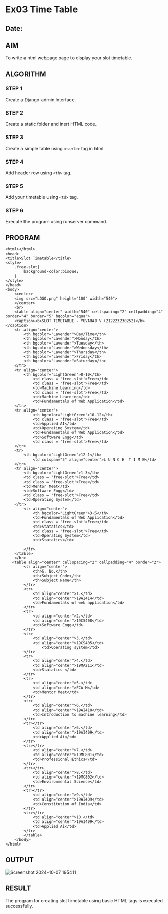 # Ex03 Time Table
## Date:

## AIM
To write a html webpage page to display your slot timetable.

## ALGORITHM
### STEP 1
Create a Django-admin Interface.

### STEP 2
Create a static folder and inert HTML code.

### STEP 3
Create a simple table using ```<table>``` tag in html.

### STEP 4
Add header row using ```<th>``` tag.

### STEP 5
Add your timetable using ```<td>``` tag.

### STEP 6
Execute the program using runserver command.

## PROGRAM
```
<html></html>
<head>
<title>Slot Timetable</title>
<style>
	.free-slot{
		background-color:bisque;
	}
</style>
</head>
<body>
	<center>
	<img src="LOGO.png" height="100" width="540">
	</center>
	<br>
	<table align="center" width="540" cellspacing="2" cellpadding="4" border="4" border="5" bgcolor="aqua">
	<caption><b>SLOT TIMETABLE - YUVARAJ V (212223230252)</b></caption>
	<tr align="center">
		<th bgcolor="Lavender">Day/Time</th>
		<th bgcolor="Lavender">Monday</th>
		<th bgcolor="Lavender">Tuesday</th>
		<th bgcolor="Lavender">Wednesday</th>
		<th bgcolor="Lavender">Thursday</th>
		<th bgcolor="Lavender">Friday</th>
    	<th bgcolor="Lavender">Saturday</th>
	</tr>
	<tr align="center">
		<th bgcolor="LightGreen">8-10</th>
		    <td class = 'free-slot'>Free</td>
			<td class = 'free-slot'>Free</td> 
			<td>Machine Learning</td>
			<td class = 'free-slot'>Free</td>
			<td>Machine Learning</td>
    		<td>Fundamentals of Web Application</td>
	</tr>
	<tr align="center">
			<th bgcolor="LightGreen">10-12</th>
			<td class = 'free-slot'>Free</td>
			<td>Applied AI</td>
			<td>Operating System</td>
			<td>Fundamentals of Web Application</td>
			<td>Software Engg</td>
			<td class = 'free-slot'>Free</td>
	</tr>
	<tr>
		<th bgcolor="LightGreen">12-1</th>
			<td colspan="5" align="center">L U N C H  T I M E</td>
	</tr>
	<tr align="center">
		<th bgcolor="LightGreen">1-3</th>
		<td class = 'free-slot'>Free</td>
		<td class = 'free-slot'>Free</td>
		<td>Mentor Meet</td>
		<td>Software Engg</td>
		<td class = 'free-slot'>Free</td>
    	<td>Operating System</td>
	</tr>
		<tr align="center">
			<th bgcolor="LightGreen">3-5</th>
			<td>Fundamentals of Web Application</td>
			<td class = 'free-slot'>Free</td>
			<td>Statatics</td>
			<td class = 'free-slot'>Free</td>
			<td>Operating System</td>
			<td>Statatics</td>
			
		</tr>
	</table>
	</br>
   <table align="center" cellspacing="2" cellpadding="4" border="2">
		<tr align="center">
			<th>S. No.</th>
			<th>Subject Code</th>
			<th>Subject Name</th>
		</tr>
		<tr>
			<td align="center">1.</td>
			<td align="center">19AI414</td>
			<td>Fundamentals of web application</td>
		</tr>
		<tr>
			<td align="center">2.</td>
			<td align="center">19CS408</td>
			<td>Software Engg</td>
		</tr>
		<tr>
			<td align="center">3.</td>
			<td align="center">19CS405</td>
				<td>Operating system</td>
		</tr>
		<tr>
			<td align="center">4.</td>
			<td align="center">19MA211</td>
			<td>Statatics </td>
		</tr>
		<tr>
			<td align="center">5.</td>
			<td align="center">ECA-M</td>
			<td>Mentor Meet</td>
		</tr>
		<tr>
			<td align="center">6.</td>
			<td align="center">19AI410</td>
			<td>Introduction to machine learning</td>
		</tr>
		<tr></tr>
			<td align="center">6.</td>
			<td align="center">19AI409</td>
			<td>Applied Ai</td>
		</tr>
		<tr></tr>
			<td align="center">7.</td>
			<td align="center">19MC801</td>
			<td>Professional Ethics</td>
		</tr>
		<tr></tr>
			<td align="center">8.</td>
			<td align="center">19MC802</td>
			<td>Environmental Science</td>
		</tr>
		<tr></tr>
			<td align="center">9.</td>
			<td align="center">19AI409</td>
			<td>Constitution of India</td>
		</tr>
		<tr></tr>
			<td align="center">10.</td>
			<td align="center">19AI409</td>
			<td>Applied Ai</td>
		</tr>
		</table>
	</body>
</html>
```


## OUTPUT
![Screenshot 2024-10-07 195411](https://github.com/user-attachments/assets/449c2d50-97d9-4f78-a534-4f482d8794b7)



## RESULT
The program for creating slot timetable using basic HTML tags is executed successfully.

